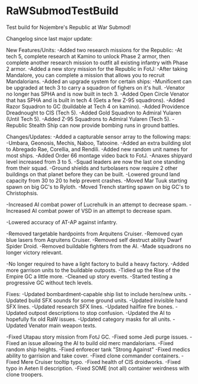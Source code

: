 # RaWSubmodTestBuild
 Test build for Nojembre's Republic at War Submod!
 
Changelog since last major update:

New Features/Units:
-Added two research missions for the Republic:
	-At tech 5, complete research at Kamino to unlock Phase 2 armor, then complete another research mission to outfit all existing infantry with Phase 2 armor.
-Added a new story mission for the Republic in FotJ:
	-After taking Mandalore, you can complete a mission that allows you to recruit Mandalorians.
-Added an upgrade system for certain ships:
	-Munificent can be upgraded at tech 3 to carry a squadron of fighers on it's hull.
-Venator no longer has SPHA and is now built in tech 3.
-Added Open Circle Venator that has SPHA and is built in tech 4  (Gets a few Z-95 squadrons).
-Added Razor Squadron to GC (buildable at Tech 4 on kamino).
-Added Providence Dreadnought to CIS (Tech 5).
-Added Gold Squadron to Admiral Yularen (Until Tech 5).
-Added Z-95 Squadrons to Admiral Yularen (Tech 5).
-Republic Stealth Ship can now provide bombing runs in ground battles.

Changes/Updates:
-Added a capturable sensor array to the following maps:
	-Umbara, Geonosis, Mechis, Naboo, Tatooine.
-Added an extra building slot to Abregado Rae, Corellia, and Rendili.
-Added new random unit names for most ships.
-Added Order 66 montage video back to FotJ.
-Anaxes shipyard level increased from 3 to 5.
-Squad leaders are now the last one standing from their squad.
-Ground shields and turbolasers now require 2 other buildings on that planet before they can be built.
-Lowered ground land capacity from 30 to 20 to help prevent crashes.
-Moved Mar Tuuk starting spawn on big GC's to Ryloth.
-Moved Trench starting spawn on big GC's to Christophsis.

-Increased AI combat power of Lucrehulk in an attempt to decrease spam.
-Increased AI combat power of VSD in an attempt to decrease spam.

-Lowered accuracy of AT-AP against infantry.

-Removed targetable hardpoints from Arquitens Cruiser.
-Removed cyan blue lasers from Aqruitens Cruiser.
-Removed self destruct ability Dwarf Spider Droid.
-Removed buildable fighters from the AI.
-Made squadrons no longer victory relevant.

-No longer required to have a light factory to build a heavy factory.
-Added more garrison units to the buildable outposts.
-Tidied up the Rise of the Empire GC a little more.
-Cleaned up story events.
-Started testing a progressive GC without tech levels.

Fixes:
-Updated bombardment-capable ship list to include hero/new units.
-Updated build SFX sounds for some ground units.
-Updated invisible hand SFX lines.
-Updated research SFX lines.
-Updated hailfire fire bones.
-Updated outpost descriptions to stop confusion.
-Updated the AI to hopefully fix old RaW issues.
-Updated category masks for all units.
-Updated Venator main weapon texts.

-Fixed Utapau story mission from FotJ GC.
-Fixed some Jedi purge issues.
-Fixed an issue allowing the AI to build old merc mandalorians.
-Fixed random ship heights.
-Fixed enforecer tank "Strong Against"
-Fixed medics ability to garrision and take cover.
-Fixed clone commander containers.
-Fixed Mere Cruiser tooltip typo.
-Fixed health of CIS droidworks.
-Fixed typo in Aeten II description.
-Fixed SOME (not all) container weirdness with clone troopers.